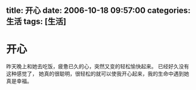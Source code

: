 title: 开心
date: 2006-10-18 09:57:00
categories:  生活
tags: [生活]
---

# 开心
昨天晚上和她去吃饭，疲惫已久的心，突然又变的轻松愉快起来。
已经好久没有这种感觉了，
她真的很聪明，很轻松的就可以使我开心起来，我的生命中遇到她
真是幸福。